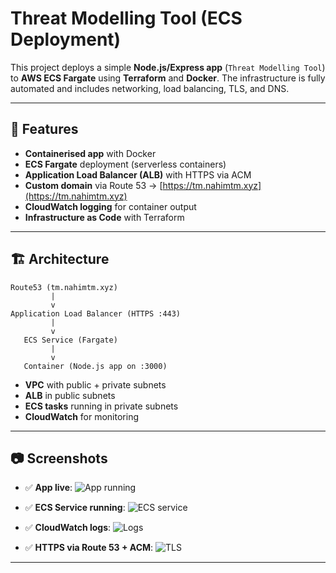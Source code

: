 # Threat Modelling Tool (ECS Deployment)

This project deploys a simple **Node.js/Express app** (`Threat Modelling Tool`) to **AWS ECS Fargate** using **Terraform** and **Docker**.
The infrastructure is fully automated and includes networking, load balancing, TLS, and DNS.

---

## 🚀 Features

* **Containerised app** with Docker
* **ECS Fargate** deployment (serverless containers)
* **Application Load Balancer (ALB)** with HTTPS via ACM
* **Custom domain** via Route 53 → [https://tm.nahimtm.xyz](https://tm.nahimtm.xyz)
* **CloudWatch logging** for container output
* **Infrastructure as Code** with Terraform

---

## 🏗 Architecture

```
Route53 (tm.nahimtm.xyz)
         |
         v
Application Load Balancer (HTTPS :443)
         |
         v
   ECS Service (Fargate)
         |
         v
   Container (Node.js app on :3000)
```

* **VPC** with public + private subnets
* **ALB** in public subnets
* **ECS tasks** running in private subnets
* **CloudWatch** for monitoring

---

## 📷 Screenshots

* ✅ **App live**:
  ![App running](screenshots/app-live.png)

* ✅ **ECS Service running**:
  ![ECS service](screenshots/ecs-service.png)

* ✅ **CloudWatch logs**:
  ![Logs](screenshots/cloudwatch-logs.png)

* ✅ **HTTPS via Route 53 + ACM**:
  ![TLS](screenshots/https-cert.png)

---
